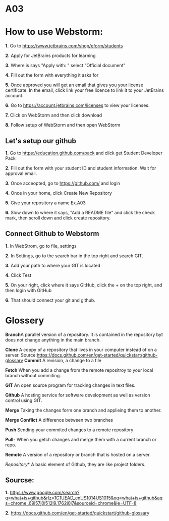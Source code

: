 # A03
# How to use Webstorm:
**1.** Go to https://www.jetbrains.com/shop/eform/students

**2.** Apply for JetBrains products for learning

**3.** Where is says "Apply with: " select "Official document"

**4.** Fill out the form with everything it asks for

**5.** Once approved you will get an email that gives you your license certificate. In the email, click link your free licence to link it to your JetBrains account.

**6.** Go to https://account.jetbrains.com/licenses to view your licenses.

**7.** Click on WebStorm and then click download

**8.** Follow setup of WebStorm and then open WebStorm

## Let's setup our github
**1.** Go to https://education.github.com/pack and click get Student Developer Pack

**2.** Fill out the form with your student ID and student information. Wait for approval email. 

**3.** Once acceopted, go to https://github.com/ and login

**4.** Once in your home, click Create New Repository

**5.** Give your repository a name Ex.A03

**6.** Slow down to where it says, "Add a README file" and click the check mark, then scroll down and click create repository. 

## Connect Github to Webstorm
**1.** In WebStrom, go to file, settings

**2.** In Settings, go to the search bar in the top right and search GIT.

**3.** Add your path to where your GIT is located

**4.** Click Test

**5.** On your right, click where it says GitHub, click the + on the top right, and then login with GitHub

**6.** That should connect your git and github. 

# Glossery
**Branch**A parallel version of a repository. It is contained in the repository byt does not change anything in the main branch. 

**Clone** A coppy of a repository that lives in your computer instead of on a server. Source:https://docs.github.com/en/get-started/quickstart/github-glossary
**Commit** A revision, a change to a file 

**Fetch** When you add a change from the remote repositroy to your local branch without commiting.

**GIT** An open source program for tracking changes in text files.

**Github** A hosting service for software development as well as version control using GIT.  

**Merge** Taking the changes form one branch and applieing them to another.

**Merge Conflict** A difference between two branches

**Push** Sending your commited changes to a remote repository

**Pull-** When you getch changes and merge them with a current branch or repo. 

**Remote** A version of a repository or branch that is hosted on a server.

*Repository** A basic element of Github, they are like project folders. 

## Sourcse:
**1.** https://www.google.com/search?q=what+is+github&rlz=1C1UEAD_enUS1014US1015&oq=what+is+github&aqs=chrome..69i57j0i512l9.1762j0j7&sourceid=chrome&ie=UTF-8

**2.** https://docs.github.com/en/get-started/quickstart/github-glossary
